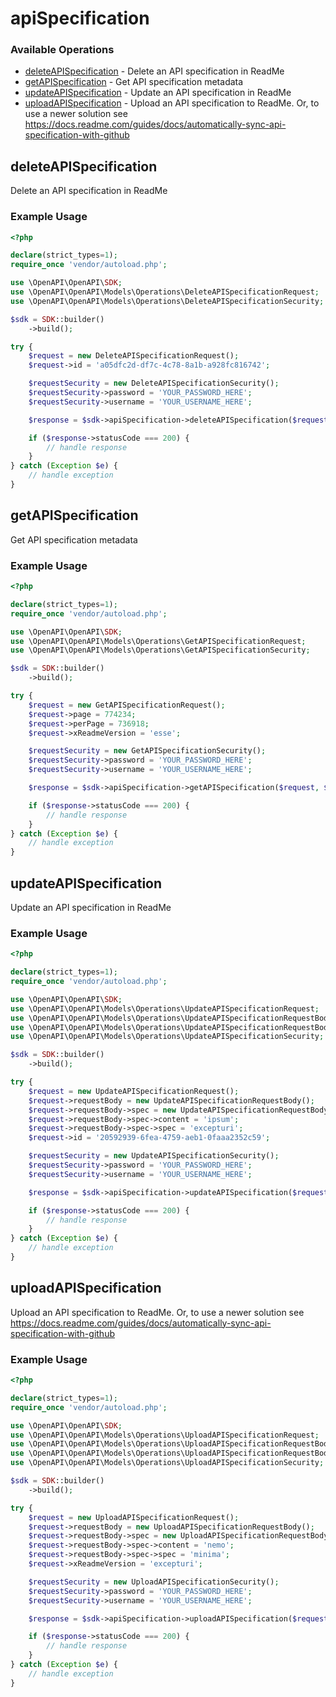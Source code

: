 # apiSpecification

### Available Operations

* [deleteAPISpecification](#deleteapispecification) - Delete an API specification in ReadMe
* [getAPISpecification](#getapispecification) - Get API specification metadata
* [updateAPISpecification](#updateapispecification) - Update an API specification in ReadMe
* [uploadAPISpecification](#uploadapispecification) - Upload an API specification to ReadMe. Or, to use a newer solution see https://docs.readme.com/guides/docs/automatically-sync-api-specification-with-github

## deleteAPISpecification

Delete an API specification in ReadMe

### Example Usage

```php
<?php

declare(strict_types=1);
require_once 'vendor/autoload.php';

use \OpenAPI\OpenAPI\SDK;
use \OpenAPI\OpenAPI\Models\Operations\DeleteAPISpecificationRequest;
use \OpenAPI\OpenAPI\Models\Operations\DeleteAPISpecificationSecurity;

$sdk = SDK::builder()
    ->build();

try {
    $request = new DeleteAPISpecificationRequest();
    $request->id = 'a05dfc2d-df7c-4c78-8a1b-a928fc816742';

    $requestSecurity = new DeleteAPISpecificationSecurity();
    $requestSecurity->password = 'YOUR_PASSWORD_HERE';
    $requestSecurity->username = 'YOUR_USERNAME_HERE';

    $response = $sdk->apiSpecification->deleteAPISpecification($request, $requestSecurity);

    if ($response->statusCode === 200) {
        // handle response
    }
} catch (Exception $e) {
    // handle exception
}
```

## getAPISpecification

Get API specification metadata

### Example Usage

```php
<?php

declare(strict_types=1);
require_once 'vendor/autoload.php';

use \OpenAPI\OpenAPI\SDK;
use \OpenAPI\OpenAPI\Models\Operations\GetAPISpecificationRequest;
use \OpenAPI\OpenAPI\Models\Operations\GetAPISpecificationSecurity;

$sdk = SDK::builder()
    ->build();

try {
    $request = new GetAPISpecificationRequest();
    $request->page = 774234;
    $request->perPage = 736918;
    $request->xReadmeVersion = 'esse';

    $requestSecurity = new GetAPISpecificationSecurity();
    $requestSecurity->password = 'YOUR_PASSWORD_HERE';
    $requestSecurity->username = 'YOUR_USERNAME_HERE';

    $response = $sdk->apiSpecification->getAPISpecification($request, $requestSecurity);

    if ($response->statusCode === 200) {
        // handle response
    }
} catch (Exception $e) {
    // handle exception
}
```

## updateAPISpecification

Update an API specification in ReadMe

### Example Usage

```php
<?php

declare(strict_types=1);
require_once 'vendor/autoload.php';

use \OpenAPI\OpenAPI\SDK;
use \OpenAPI\OpenAPI\Models\Operations\UpdateAPISpecificationRequest;
use \OpenAPI\OpenAPI\Models\Operations\UpdateAPISpecificationRequestBody;
use \OpenAPI\OpenAPI\Models\Operations\UpdateAPISpecificationRequestBodySpec;
use \OpenAPI\OpenAPI\Models\Operations\UpdateAPISpecificationSecurity;

$sdk = SDK::builder()
    ->build();

try {
    $request = new UpdateAPISpecificationRequest();
    $request->requestBody = new UpdateAPISpecificationRequestBody();
    $request->requestBody->spec = new UpdateAPISpecificationRequestBodySpec();
    $request->requestBody->spec->content = 'ipsum';
    $request->requestBody->spec->spec = 'excepturi';
    $request->id = '20592939-6fea-4759-aeb1-0faaa2352c59';

    $requestSecurity = new UpdateAPISpecificationSecurity();
    $requestSecurity->password = 'YOUR_PASSWORD_HERE';
    $requestSecurity->username = 'YOUR_USERNAME_HERE';

    $response = $sdk->apiSpecification->updateAPISpecification($request, $requestSecurity);

    if ($response->statusCode === 200) {
        // handle response
    }
} catch (Exception $e) {
    // handle exception
}
```

## uploadAPISpecification

Upload an API specification to ReadMe. Or, to use a newer solution see https://docs.readme.com/guides/docs/automatically-sync-api-specification-with-github

### Example Usage

```php
<?php

declare(strict_types=1);
require_once 'vendor/autoload.php';

use \OpenAPI\OpenAPI\SDK;
use \OpenAPI\OpenAPI\Models\Operations\UploadAPISpecificationRequest;
use \OpenAPI\OpenAPI\Models\Operations\UploadAPISpecificationRequestBody;
use \OpenAPI\OpenAPI\Models\Operations\UploadAPISpecificationRequestBodySpec;
use \OpenAPI\OpenAPI\Models\Operations\UploadAPISpecificationSecurity;

$sdk = SDK::builder()
    ->build();

try {
    $request = new UploadAPISpecificationRequest();
    $request->requestBody = new UploadAPISpecificationRequestBody();
    $request->requestBody->spec = new UploadAPISpecificationRequestBodySpec();
    $request->requestBody->spec->content = 'nemo';
    $request->requestBody->spec->spec = 'minima';
    $request->xReadmeVersion = 'excepturi';

    $requestSecurity = new UploadAPISpecificationSecurity();
    $requestSecurity->password = 'YOUR_PASSWORD_HERE';
    $requestSecurity->username = 'YOUR_USERNAME_HERE';

    $response = $sdk->apiSpecification->uploadAPISpecification($request, $requestSecurity);

    if ($response->statusCode === 200) {
        // handle response
    }
} catch (Exception $e) {
    // handle exception
}
```
